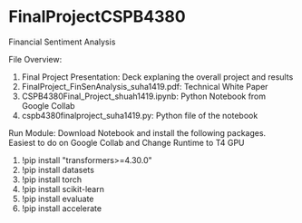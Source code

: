 # FinalProjectCSPB4380
Financial Sentiment Analysis

File Overview:
1) Final Project Presentation: Deck explaning the overall project and results
2) FinalProject_FinSenAnalysis_suha1419.pdf: Technical White Paper
3) CSPB4380Final_Project_shuah1419.ipynb: Python Notebook from Google Collab
4) cspb4380finalproject_suha1419.py: Python file of the notebook

Run Module:
Download Notebook and install the following packages.
Easiest to do on Google Collab and Change Runtime to T4 GPU

1) !pip install "transformers>=4.30.0"
2) !pip install datasets
3) !pip install torch
4) !pip install scikit-learn
5) !pip install evaluate
6) !pip install accelerate

